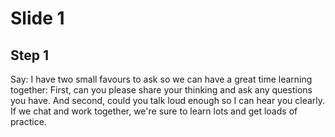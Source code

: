 # Slide 1

## Step 1

Say: I have two small favours to ask so we can have a great time learning together: First, can you please share your thinking and ask any questions you have. And second, could you talk loud enough so I can hear you clearly. If we chat and work together, we're sure to learn lots and get loads of practice.

